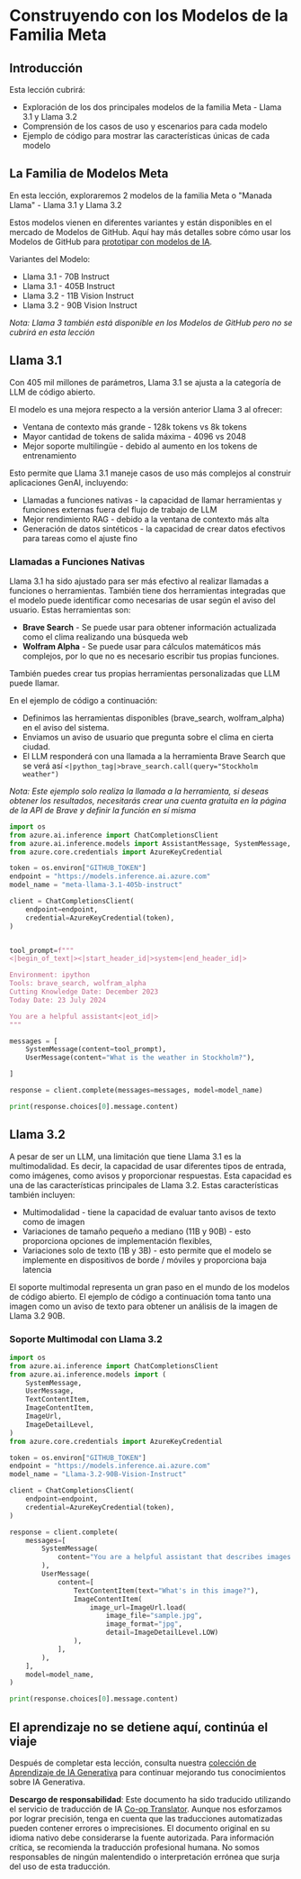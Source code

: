 <!--
CO_OP_TRANSLATOR_METADATA:
{
  "original_hash": "4c2a0b0c738b649ef049fb99a23be661",
  "translation_date": "2025-05-20T11:05:11+00:00",
  "source_file": "21-meta/README.md",
  "language_code": "es"
}
-->
# Construyendo con los Modelos de la Familia Meta

## Introducción

Esta lección cubrirá:

- Exploración de los dos principales modelos de la familia Meta - Llama 3.1 y Llama 3.2
- Comprensión de los casos de uso y escenarios para cada modelo
- Ejemplo de código para mostrar las características únicas de cada modelo

## La Familia de Modelos Meta

En esta lección, exploraremos 2 modelos de la familia Meta o "Manada Llama" - Llama 3.1 y Llama 3.2

Estos modelos vienen en diferentes variantes y están disponibles en el mercado de Modelos de GitHub. Aquí hay más detalles sobre cómo usar los Modelos de GitHub para [prototipar con modelos de IA](https://docs.github.com/en/github-models/prototyping-with-ai-models?WT.mc_id=academic-105485-koreyst).

Variantes del Modelo:
- Llama 3.1 - 70B Instruct
- Llama 3.1 - 405B Instruct
- Llama 3.2 - 11B Vision Instruct
- Llama 3.2 - 90B Vision Instruct

*Nota: Llama 3 también está disponible en los Modelos de GitHub pero no se cubrirá en esta lección*

## Llama 3.1

Con 405 mil millones de parámetros, Llama 3.1 se ajusta a la categoría de LLM de código abierto.

El modelo es una mejora respecto a la versión anterior Llama 3 al ofrecer:

- Ventana de contexto más grande - 128k tokens vs 8k tokens
- Mayor cantidad de tokens de salida máxima - 4096 vs 2048
- Mejor soporte multilingüe - debido al aumento en los tokens de entrenamiento

Esto permite que Llama 3.1 maneje casos de uso más complejos al construir aplicaciones GenAI, incluyendo:
- Llamadas a funciones nativas - la capacidad de llamar herramientas y funciones externas fuera del flujo de trabajo de LLM
- Mejor rendimiento RAG - debido a la ventana de contexto más alta
- Generación de datos sintéticos - la capacidad de crear datos efectivos para tareas como el ajuste fino

### Llamadas a Funciones Nativas

Llama 3.1 ha sido ajustado para ser más efectivo al realizar llamadas a funciones o herramientas. También tiene dos herramientas integradas que el modelo puede identificar como necesarias de usar según el aviso del usuario. Estas herramientas son:

- **Brave Search** - Se puede usar para obtener información actualizada como el clima realizando una búsqueda web
- **Wolfram Alpha** - Se puede usar para cálculos matemáticos más complejos, por lo que no es necesario escribir tus propias funciones.

También puedes crear tus propias herramientas personalizadas que LLM puede llamar.

En el ejemplo de código a continuación:

- Definimos las herramientas disponibles (brave_search, wolfram_alpha) en el aviso del sistema.
- Enviamos un aviso de usuario que pregunta sobre el clima en cierta ciudad.
- El LLM responderá con una llamada a la herramienta Brave Search que se verá así `<|python_tag|>brave_search.call(query="Stockholm weather")`

*Nota: Este ejemplo solo realiza la llamada a la herramienta, si deseas obtener los resultados, necesitarás crear una cuenta gratuita en la página de la API de Brave y definir la función en sí misma*

```python 
import os
from azure.ai.inference import ChatCompletionsClient
from azure.ai.inference.models import AssistantMessage, SystemMessage, UserMessage
from azure.core.credentials import AzureKeyCredential

token = os.environ["GITHUB_TOKEN"]
endpoint = "https://models.inference.ai.azure.com"
model_name = "meta-llama-3.1-405b-instruct"

client = ChatCompletionsClient(
    endpoint=endpoint,
    credential=AzureKeyCredential(token),
)


tool_prompt=f"""
<|begin_of_text|><|start_header_id|>system<|end_header_id|>

Environment: ipython
Tools: brave_search, wolfram_alpha
Cutting Knowledge Date: December 2023
Today Date: 23 July 2024

You are a helpful assistant<|eot_id|>
"""

messages = [
    SystemMessage(content=tool_prompt),
    UserMessage(content="What is the weather in Stockholm?"),

]

response = client.complete(messages=messages, model=model_name)

print(response.choices[0].message.content)
```

## Llama 3.2

A pesar de ser un LLM, una limitación que tiene Llama 3.1 es la multimodalidad. Es decir, la capacidad de usar diferentes tipos de entrada, como imágenes, como avisos y proporcionar respuestas. Esta capacidad es una de las características principales de Llama 3.2. Estas características también incluyen:

- Multimodalidad - tiene la capacidad de evaluar tanto avisos de texto como de imagen
- Variaciones de tamaño pequeño a mediano (11B y 90B) - esto proporciona opciones de implementación flexibles,
- Variaciones solo de texto (1B y 3B) - esto permite que el modelo se implemente en dispositivos de borde / móviles y proporciona baja latencia

El soporte multimodal representa un gran paso en el mundo de los modelos de código abierto. El ejemplo de código a continuación toma tanto una imagen como un aviso de texto para obtener un análisis de la imagen de Llama 3.2 90B.

### Soporte Multimodal con Llama 3.2

```python 
import os
from azure.ai.inference import ChatCompletionsClient
from azure.ai.inference.models import (
    SystemMessage,
    UserMessage,
    TextContentItem,
    ImageContentItem,
    ImageUrl,
    ImageDetailLevel,
)
from azure.core.credentials import AzureKeyCredential

token = os.environ["GITHUB_TOKEN"]
endpoint = "https://models.inference.ai.azure.com"
model_name = "Llama-3.2-90B-Vision-Instruct"

client = ChatCompletionsClient(
    endpoint=endpoint,
    credential=AzureKeyCredential(token),
)

response = client.complete(
    messages=[
        SystemMessage(
            content="You are a helpful assistant that describes images in details."
        ),
        UserMessage(
            content=[
                TextContentItem(text="What's in this image?"),
                ImageContentItem(
                    image_url=ImageUrl.load(
                        image_file="sample.jpg",
                        image_format="jpg",
                        detail=ImageDetailLevel.LOW)
                ),
            ],
        ),
    ],
    model=model_name,
)

print(response.choices[0].message.content)
```

## El aprendizaje no se detiene aquí, continúa el viaje

Después de completar esta lección, consulta nuestra [colección de Aprendizaje de IA Generativa](https://aka.ms/genai-collection?WT.mc_id=academic-105485-koreyst) para continuar mejorando tus conocimientos sobre IA Generativa.

**Descargo de responsabilidad**:
Este documento ha sido traducido utilizando el servicio de traducción de IA [Co-op Translator](https://github.com/Azure/co-op-translator). Aunque nos esforzamos por lograr precisión, tenga en cuenta que las traducciones automatizadas pueden contener errores o imprecisiones. El documento original en su idioma nativo debe considerarse la fuente autorizada. Para información crítica, se recomienda la traducción profesional humana. No somos responsables de ningún malentendido o interpretación errónea que surja del uso de esta traducción.